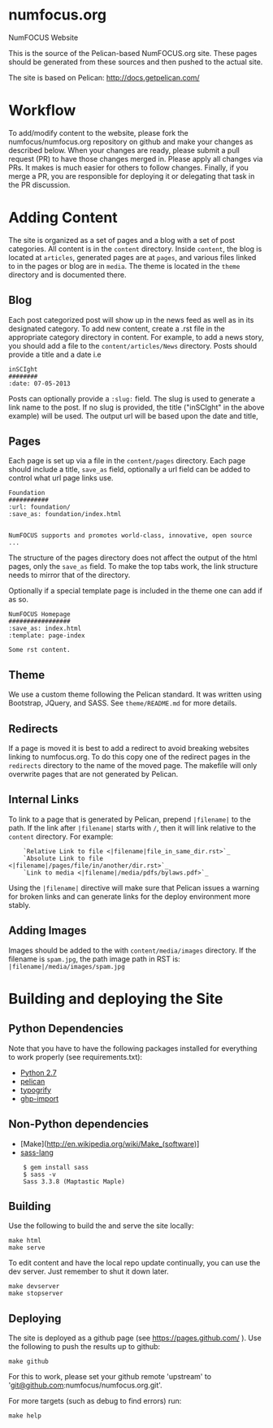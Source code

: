 numfocus.org
============

NumFOCUS Website

This is the source of the Pelican-based NumFOCUS.org site.  These pages should
be generated from these sources and then pushed to the actual site.

The site is based on Pelican:  http://docs.getpelican.com/


Workflow
========
To add/modify content to the website, please fork the numfocus/numfocus.org
repository on github and make your changes as described below.  When your
changes are ready, please submit a pull request (PR) to have those changes
merged in.  Please apply all changes via PRs.  It makes is much easier for
others to follow changes.  Finally, if you merge a PR, you are responsible for
deploying it or delegating that task in the PR discussion.


Adding Content
==============

The site is organized as a set of pages and a blog with a set of post
categories.  All content is in the `content` directory. Inside `content`, the
blog is located at `articles`, generated pages are at `pages`, and various
files linked to in the pages or blog are in `media`. The theme is located in
the `theme` directory and is documented there.

Blog
----

Each post categorized post will show up in the news feed as well as in its designated
category.  To add new content, create a .rst file in the appropriate category
directory in content.  For example, to add a news story, you should add a file to the
`content/articles/News` directory.  Posts should provide a title and a date i.e

    inSCIght
    ########
    :date: 07-05-2013

Posts can optionally provide a `:slug:` field.  The slug is used to generate a
link name to the post.  If no slug is provided, the title ("inSCIght" in the
above example) will be used. The output url will be based upon the date and title, 


Pages
-----

Each page is set up via a file in the `content/pages` directory. Each page
should include a title, `save_as` field, optionally a url field can be added to
control what url page links use.

    Foundation
    ###########
    :url: foundation/
    :save_as: foundation/index.html
    
    
    NumFOCUS supports and promotes world-class, innovative, open source
    ...

The structure of the pages directory does not affect the output of the html
pages, only the `save_as` field. To make the top tabs work, the link structure
needs to mirror that of the directory.

Optionally if a special template page is included in the theme one can add if
as so.

    NumFOCUS Homepage
    #################
    :save_as: index.html
    :template: page-index

    Some rst content.

Theme
-----

We use a custom theme following the Pelican standard. It was written using Bootstrap, JQuery, and SASS. See `theme/README.md` for more details.

Redirects
---------

If a page is moved it is best to add a redirect to avoid breaking websites
linking to numfocus.org. To do this copy one of the redirect pages in the
`redirects` directory to the name of the moved page. The makefile will only
overwrite pages that are not generated by Pelican.

Internal Links
---------------

To link to a page that is generated by Pelican, prepend `|filename|` to the
path. If the link after `|filename|` starts with `/`, then it will link relative
to the `content` directory. For example:

```
    `Relative Link to file <|filename|file_in_same_dir.rst>`_
    `Absolute Link to file <|filename|/pages/file/in/another/dir.rst>`_
    `Link to media <|filename|/media/pdfs/bylaws.pdf>`_
```

Using the `|filename|` directive will make sure that Pelican issues a warning
for broken links and can generate links for the deploy environment more stably.

Adding Images
-------------

Images should be added to the with `content/media/images` directory.  If the
filename is `spam.jpg`, the path image path in RST is:
`|filename|/media/images/spam.jpg` 


Building and deploying the Site
===============================

Python Dependencies
-------------------
Note that you have to have the following packages installed for everything to
work properly (see requirements.txt):

* [Python 2.7](http://python.org)
* [pelican](http://getpelican.com/)
* [typogrify](https://github.com/mintchaos/typogrify)
* [ghp-import](https://github.com/davisp/ghp-import)

Non-Python dependencies
-----------------------
* [Make](http://en.wikipedia.org/wiki/Make_(software)]
* [sass-lang](http://sass-lang.com/)

````
    $ gem install sass
    $ sass -v
    Sass 3.3.8 (Maptastic Maple)     
````

Building
--------

Use the following to build the and serve the site locally:

    make html 
    make serve

To edit content and have the local repo update continually, you can use the dev server. Just remember to shut it down later.

    make devserver
    make stopserver

Deploying
----------

The site is deployed as a github page (see https://pages.github.com/ ). Use the following to push the results up to github:

    make github

For this to work, please set your github remote 'upstream' to 
'git@github.com:numfocus/numfocus.org.git'.

For more targets (such as debug to find errors) run:

    make help

